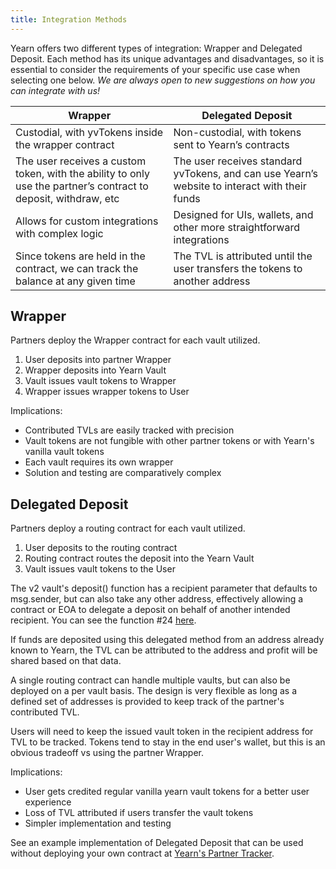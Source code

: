 ```yaml
---
title: Integration Methods
---
```


Yearn offers two different types of integration: Wrapper and Delegated Deposit. Each method has its unique advantages and disadvantages, so it is essential to consider the requirements of your specific use case when selecting one below. *We are always open to new suggestions on how you can integrate with us!*

|  Wrapper  | Delegated Deposit  |
|---|---|
| Custodial, with yvTokens inside the wrapper contract  | Non-custodial, with tokens sent to Yearn’s contracts  |
| The user receives a custom token, with the ability to only use the partner’s contract to deposit, withdraw, etc | The user receives standard yvTokens, and can use Yearn’s website to interact with their funds |
| Allows for custom integrations with complex logic  | Designed for UIs, wallets, and other more straightforward integrations |
| Since tokens are held in the contract, we can track the balance at any given time  | The TVL is attributed until the user transfers the tokens to another address |

## Wrapper

Partners deploy the Wrapper contract for each vault utilized. 

1. User deposits into partner Wrapper
1. Wrapper deposits into Yearn Vault
1. Vault issues vault tokens to Wrapper
1. Wrapper issues wrapper tokens to User

Implications:

- Contributed TVLs are easily tracked with precision
- Vault tokens are not fungible with other partner tokens or with Yearn's vanilla vault tokens
- Each vault requires its own wrapper
- Solution and testing are comparatively complex

## Delegated Deposit

Partners deploy a routing contract for each vault utilized.

1. User deposits to the routing contract
1. Routing contract routes the deposit into the Yearn Vault
1. Vault issues vault tokens to the User

The v2 vault's deposit() function has a recipient parameter that defaults to msg.sender, but can also take any other address, effectively allowing a contract or EOA to delegate a deposit on behalf of another intended recipient. You can see the function #24 [here](https://etherscan.io/address/0x19D3364A399d251E894aC732651be8B0E4e85001#writeContract).

If funds are deposited using this delegated method from an address already known to Yearn, the TVL can be attributed to the address and profit will be shared based on that data. 

A single routing contract can handle multiple vaults, but can also be deployed on a per vault basis. The design is very flexible as long as a defined set of addresses is provided to keep track of the partner's contributed TVL.

Users will need to keep the issued vault token in the recipient address for TVL to be tracked. Tokens tend to stay in the end user's wallet, but this is an obvious tradeoff vs using the partner Wrapper. 

Implications:

- User gets credited regular vanilla yearn vault tokens for a better user experience
- Loss of TVL attributed if users transfer the vault tokens
- Simpler implementation and testing

See an example implementation of Delegated Deposit that can be used without deploying your own contract at [Yearn's Partner Tracker](https://docs.yearn.finance/partners/partner-tracker).
